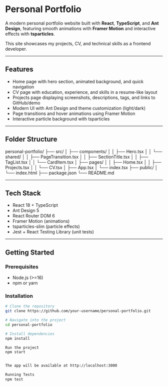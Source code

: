# Personal Portfolio

A modern personal portfolio website built with **React**, **TypeScript**, and **Ant Design**, featuring smooth animations with **Framer Motion** and interactive effects with **tsparticles**.  

This site showcases my projects, CV, and technical skills as a frontend developer.

---

## Features
- Home page with hero section, animated background, and quick navigation  
- CV page with education, experience, and skills in a resume-like layout  
- Projects page displaying screenshots, descriptions, tags, and links to GitHub/demo  
- Modern UI with Ant Design and theme customization (light/dark)  
- Page transitions and hover animations using Framer Motion  
- Interactive particle background with tsparticles  

---

## Folder Structure
personal-portfolio/
├── src/
│ ├── components/
│ │ ├── Hero.tsx
│ │ └── shared/
│ │ ├── PageTransition.tsx
│ │ ├── SectionTitle.tsx
│ │ ├── TagList.tsx
│ │ └── CardItem.tsx
│ ├── pages/
│ │ ├── Home.tsx
│ │ ├── Projects.tsx
│ │ └── CV.tsx
│ ├── App.tsx
│ └── index.tsx
├── public/
│ └── index.html
├── package.json
└── README.md


---

## Tech Stack
- React 18 + TypeScript  
- Ant Design 5  
- React Router DOM 6  
- Framer Motion (animations)  
- tsparticles-slim (particle effects)  
- Jest + React Testing Library (unit tests)  

---

## Getting Started

### Prerequisites
- Node.js (>=16)  
- npm or yarn  

### Installation
```bash
# Clone the repository
git clone https://github.com/your-username/personal-portfolio.git

# Navigate into the project
cd personal-portfolio

# Install dependencies
npm install

Run the project
npm start


The app will be available at http://localhost:3000

Running Tests
npm test
